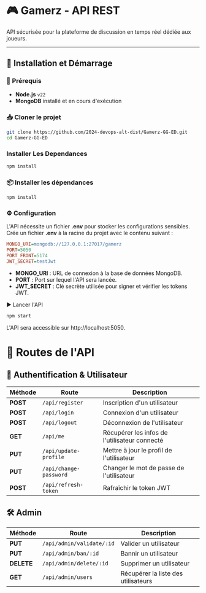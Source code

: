# 🎮 Gamerz - API REST

API sécurisée pour la plateforme de discussion en temps réel dédiée aux joueurs.

---

## 🚀 Installation et Démarrage

### 📌 Prérequis

- **Node.js** `v22`
- **MongoDB** installé et en cours d'exécution

### 📥 Cloner le projet

```sh
git clone https://github.com/2024-devops-alt-dist/Gamerz-GG-ED.git
cd Gamerz-GG-ED
```

### Installer Les Dependances

```sh
npm install
```

### 📦 Installer les dépendances

```sh
npm install
```

### ⚙️ Configuration

L'API nécessite un fichier **.env** pour stocker les configurations sensibles.  
Crée un fichier **.env** à la racine du projet avec le contenu suivant :

```ini
MONGO_URI=mongodb://127.0.0.1:27017/gamerz
PORT=5050
PORT_FRONT=5174
JWT_SECRET=testJwt
```

- **MONGO_URI** : URL de connexion à la base de données MongoDB.
- **PORT** : Port sur lequel l'API sera lancée.
- **JWT_SECRET** : Clé secrète utilisée pour signer et vérifier les tokens JWT.

▶️ Lancer l'API

```sh
npm start
```

L'API sera accessible sur http://localhost:5050.

# 📌 Routes de l'API

## 🚀 Authentification & Utilisateur

| Méthode  | Route                  | Description                                   |
| -------- | ---------------------- | --------------------------------------------- |
| **POST** | `/api/register`        | Inscription d'un utilisateur                  |
| **POST** | `/api/login`           | Connexion d'un utilisateur                    |
| **POST** | `/api/logout`          | Déconnexion de l'utilisateur                  |
| **GET**  | `/api/me`              | Récupérer les infos de l'utilisateur connecté |
| **PUT**  | `/api/update-profile`  | Mettre à jour le profil de l'utilisateur      |
| **PUT**  | `/api/change-password` | Changer le mot de passe de l'utilisateur      |
| **POST** | `/api/refresh-token`   | Rafraîchir le token JWT                       |

## 🛠️ Admin

| Méthode    | Route                     | Description                         |
| ---------- | ------------------------- | ----------------------------------- |
| **PUT**    | `/api/admin/validate/:id` | Valider un utilisateur              |
| **PUT**    | `/api/admin/ban/:id`      | Bannir un utilisateur               |
| **DELETE** | `/api/admin/delete/:id`   | Supprimer un utilisateur            |
| **GET**    | `/api/admin/users`        | Récupérer la liste des utilisateurs |

